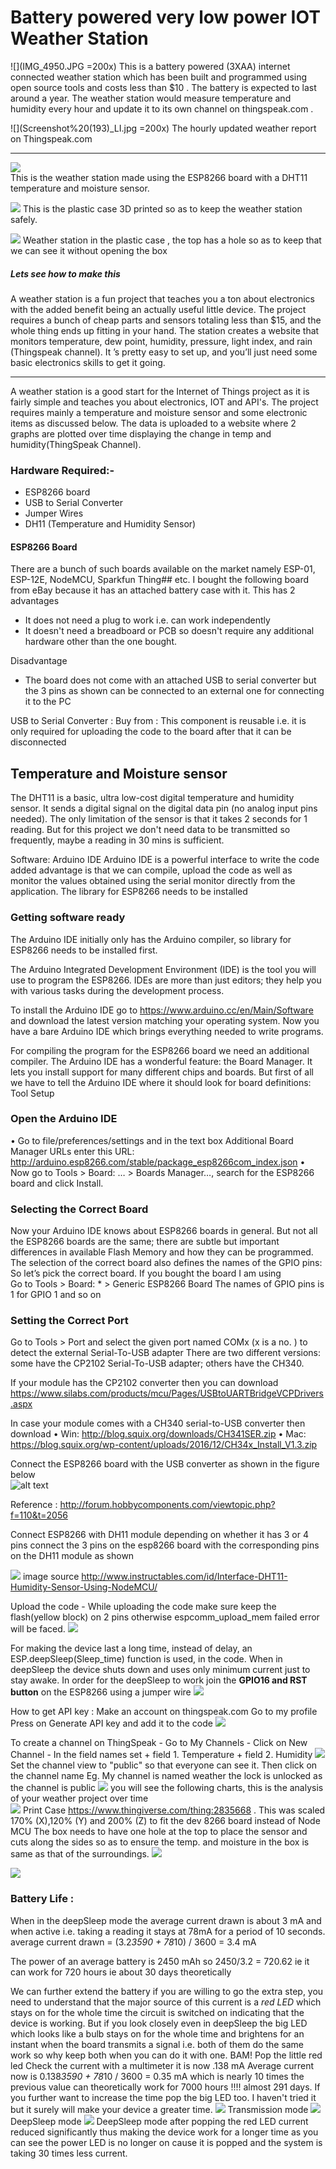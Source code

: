 # Battery powered very low power IOT Weather Station 

![](IMG_4950.JPG =200x)
This is a battery powered (3XAA) internet connected weather station which has been  built and programmed using open source tools and costs less than $10 . The battery is expected to last around a year. The weather station would measure temperature and humidity every hour and update it to its own channel on thingspeak.com .


![](Screenshot%20(193)_LI.jpg =200x)
The hourly updated weather report on Thingspeak.com

--------

![](IMG_4947.JPG)      
This is the weather station made using the ESP8266 board with a DHT11 temperature and moisture sensor.



![](IMG_4948.JPG)
This is the plastic case 3D printed so as to keep the weather station safely.



![](IMG_4949.JPG)
Weather station in the plastic case , the top has a hole so as to keep that we can see it without opening the box 


##### Lets see how to make this 
A weather station is a fun project that teaches you a ton about electronics with the added benefit being an actually useful little device. The project requires a bunch of cheap parts and sensors totaling less than $15, and the whole thing ends up fitting in your hand. The station creates a website that monitors temperature, dew point, humidity, pressure, light index, and rain (Thingspeak channel). It ’s pretty easy to set up, and you’ll just need some basic electronics skills to get it going.

---
A weather station is a good start for the Internet of Things project as it is fairly simple and teaches you about electronics, IOT and API's. The project requires mainly a temperature and moisture sensor and some electronic items as discussed below. The data is uploaded to a website where 2 graphs are plotted over time displaying the change in temp and humidity(ThingSpeak Channel). 


### Hardware Required:-
- ESP8266 board  
- USB to Serial Converter 
- Jumper Wires 
- DH11 (Temperature and Humidity Sensor)

#### ESP8266 Board
There are a bunch of such boards available on the market namely ESP-01, ESP-12E, NodeMCU, Sparkfun Thing## etc. I bought the following board from eBay because it has an attached battery case with it. 
This has 2 advantages
- It does not need a plug to work i.e. can work independently 
- It doesn't need a breadboard or PCB so doesn't require any additional hardware other than the one bought. 

Disadvantage 
- The board does not come with an attached USB to serial converter but the 3 pins as shown can be connected to an external one for connecting it to the PC 

USB to Serial Converter : 
Buy from : 
This component is reusable i.e. it is only required for uploading the code to the board after that it can be disconnected


## Temperature and Moisture sensor 

The DHT11 is a basic, ultra low-cost digital temperature and humidity sensor. It sends a digital signal on the digital data pin (no analog input pins needed). The only limitation of the sensor is that it takes 2 seconds for 1 reading. But for this project we don't need data to be transmitted so frequently, maybe a reading in 30 mins is sufficient.


Software: Arduino IDE
Arduino IDE is a powerful interface to write the code added advantage is that we can compile, upload the code as well as monitor the values obtained using the serial monitor directly from the application.
The library for ESP8266 needs to be installed

### Getting software ready 
The Arduino IDE initially only has the Arduino compiler, so library for ESP8266 needs to be installed first. 

The Arduino Integrated Development Environment (IDE) is the tool you will use to program the
ESP8266. IDEs are more than just editors; they help you with various tasks during the development
process.

To install the Arduino IDE go to https://www.arduino.cc/en/Main/Software and download the latest
version matching your operating system.
Now you have a bare Arduino IDE which brings everything needed to write programs.


For compiling the program for the ESP8266 board we need an additional compiler.
The Arduino IDE has a wonderful feature: the Board Manager.
It lets you install support for many different chips and boards. But first of all
we have to tell the Arduino IDE where it should look for board definitions:
Tool Setup 
### Open the Arduino IDE
• Go to file/preferences/settings and in the text box Additional Board Manager URLs enter
this URL: http://arduino.esp8266.com/stable/package_esp8266com_index.json
• Now go to Tools > Board: … > Boards Manager…, search for the ESP8266 board and click
Install.

### Selecting the Correct Board
Now your Arduino IDE knows about ESP8266 boards in general. But not all the ESP8266 boards
are the same; there are subtle but important differences in available Flash Memory and how they
can be programmed. The selection of the correct board also defines the names of the GPIO pins:
So let’s pick the correct board. If you bought the board I am using  
Go to Tools > Board: * > Generic ESP8266 Board
The names of GPIO pins is 1 for GPIO 1 and so on


### Setting the Correct Port

Go to Tools > Port and select the given port named COMx (x is a no. ) to detect the external Serial-To-USB adapter There are two different versions: some
have the CP2102 Serial-To-USB adapter; others have the CH340. 

If your module has the CP2102 converter then you can download 
https://www.silabs.com/products/mcu/Pages/USBtoUARTBridgeVCPDrivers.aspx

In case your module comes with a CH340 serial-to-USB converter then download 
• Win: http://blog.squix.org/downloads/CH341SER.zip
• Mac: https://blog.squix.org/wp-content/uploads/2016/12/CH34x_Install_V1.3.zip
 
 Connect the ESP8266 board with the USB converter as shown in the figure below  
  ![alt text](ESP12E_USB_Connections.png)
   
   
   Reference : http://forum.hobbycomponents.com/viewtopic.php?f=110&t=2056
   
   
   
 Connect ESP8266 with DH11 module depending on whether it has 3 or 4 pins connect the 3 pins on the esp8266 board with the        corresponding pins on the DH11 module as shown    

   ![](dh11.jpg)
   image source http://www.instructables.com/id/Interface-DHT11-Humidity-Sensor-Using-NodeMCU/
   
 
 Upload the code - While uploading the code make sure keep the flash(yellow block) on 2 pins otherwise espcomm_upload_mem failed error will be faced. 
 ![](flash.png)
 
 For making the device last a long time, instead of delay, an ESP.deepSleep(Sleep_time) function is used, in the code.
 When in deepSleep the device shuts down and uses only minimum current just to stay awake. In order for the deepSleep to work 
 join the **GPIO16 and RST button** on the ESP8266 using a jumper wire
 ![](Inkeddeepsleep_LI.jpg)
 
 How to get API key : 
 Make an account on thingspeak.com
 Go to my profile 
 Press on Generate API key and add it to the code 
  ![](thingspeak_getkey.jpg)
 
To create a channel on ThingSpeak 
    - Go to My Channels 
    - Click on New Channel 
    - In the field names set 
       + field 1. Temperature
       + field 2. Humidity
  ![](Screenshot%20(191).png)
 Set the channel view to  "public" so that everyone can see it. Then click on the channel name Eg. My channel is named weather
 the lock is unlocked as the channel is public 
 ![](Screenshot%20(196).png)
  you will see the following charts, this is the analysis of your weather project over time  
 ![](Screenshot%20(193)_LI.jpg)
Print Case https://www.thingiverse.com/thing:2835668 . This was scaled 170% (X),120% (Y) and 200% (Z) to fit the dev 8266 board instead of Node MCU
The box needs to have one hole at the top to place the sensor and cuts along the sides so as to ensure the temp. and moisture in the box is same as that of the surroundings. 
![](front%20case.jpg)


![](side%20case.jpg)


### Battery Life : 
When in the deepSleep mode the average current drawn is about 3 mA and when active i.e. taking a reading it stays at 78mA for a period of 10 seconds. 
average current drawn = (3.2*3590 + 78*10) / 3600 = 3.4 mA

The power of an average battery is 2450 mAh so 2450/3.2 = 720.62 ie it can work for 720 hours ie about 30 days theoretically 

We can further extend the battery if you are willing to go the extra step, you need to understand that the major source of this current is a *red LED*  which stays on for the whole time the circuit is switched on indicating that the device is working. But if you look closely even in deepSleep the big LED which looks like a bulb stays on for the whole time and brightens for an instant when the board transmits a signal i.e. both of them do the same work so why keep both when you can do it with one. 
BAM! Pop the little red led 
Check the current with a multimeter it is now .138 mA 
Average current now is 0.138*3590 + 78*10 / 3600 = 0.35 mA
which is nearly 10 times the previous value can theoretically work for 7000 hours !!!! almost 291 days. 
If you further want to increase the time pop the big LED too. I haven't tried it but it surely will make your device a greater time.
![](Screenshot%20(198).png) 
Transmission mode 
![](Screenshot%20(199).png)
DeepSleep mode 
![](multimeter.jpg)
DeepSleep mode after popping the red LED current reduced significantly thus making the device work for a longer time as you can see the power LED is no longer on cause it is popped and the system is taking 30 times less current.
